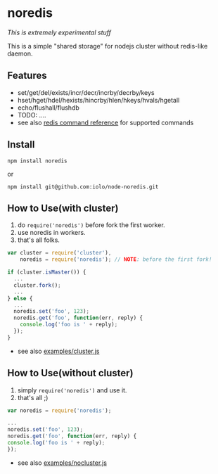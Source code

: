 noredis
=======

*This is extremely experimental stuff*

This is a simple "shared storage" for nodejs cluster without redis-like daemon.

Features
--------

* set/get/del/exists/incr/decr/incrby/decrby/keys
* hset/hget/hdel/hexists/hincrby/hlen/hkeys/hvals/hgetall
* echo/flushall/flushdb
* TODO: ....
* see also [redis command reference](http://redis.io/commands) for supported commands

Install
-------

```
npm install noredis
```

or

```
npm install git@github.com:iolo/node-noredis.git
```

How to Use(with cluster)
------------------------

1. do ```require('noredis')``` before fork the first worker.
2. use noredis in workers.
3. that's all folks.

```javascript
var cluster = require('cluster'),
    noredis = require('noredis'); // NOTE: before the first fork!

if (cluster.isMaster()) {
  ...
  cluster.fork();
  ...
} else {
  ...
  noredis.set('foo', 123);
  noredis.get('foo', function(err, reply) {
    console.log('foo is ' + reply);
  });
}
```

* see also [examples/cluster.js](http://github.com/iolo/node-noredis/blob/master/examples/cluster.js)

How to Use(without cluster)
---------------------------

1. simply ```require('noredis')``` and use it.
2. that's all ;)

```javascript
var noredis = require('noredis');

...
noredis.set('foo', 123);
noredis.get('foo', function(err, reply) {
console.log('foo is ' + reply);
});
```

* see also [examples/nocluster.js](http://github.com/iolo/node-noredis/blob/master/examples/nocluster.js)

